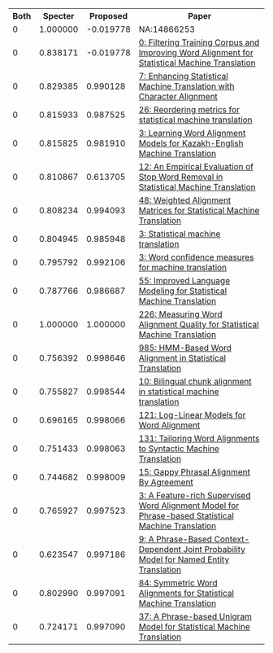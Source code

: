 <html><table><tr>
<th>Both</th>
<th>Specter</th>
<th>Proposed</th>
<th>Paper</th>
</tr>
<tr>
<td>0</td>
<td>1.000000</td>
<td>-0.019778</td>
<td>NA:14866253</td>
</tr>
<tr>
<td>0</td>
<td>0.838171</td>
<td>-0.019778</td>
<td><a href="https://www.semanticscholar.org/paper/c19fff9a8551a7a14e2d4e102ad8190da6bf808a">0: Filtering Training Corpus and Improving Word Alignment for Statistical Machine Translation</a></td>
</tr>
<tr>
<td>0</td>
<td>0.829385</td>
<td>0.990128</td>
<td><a href="https://www.semanticscholar.org/paper/46024428a86767946456e04e56d35f15909ccfa1">7: Enhancing Statistical Machine Translation with Character Alignment</a></td>
</tr>
<tr>
<td>0</td>
<td>0.815933</td>
<td>0.987525</td>
<td><a href="https://www.semanticscholar.org/paper/11a48485aa5544f48998d171a3a25bac2ed4d867">26: Reordering metrics for statistical machine translation</a></td>
</tr>
<tr>
<td>0</td>
<td>0.815825</td>
<td>0.981910</td>
<td><a href="https://www.semanticscholar.org/paper/0f1c7d40ae6e26835678f17fc838ffe5cb7f7551">3: Learning Word Alignment Models for Kazakh-English Machine Translation</a></td>
</tr>
<tr>
<td>0</td>
<td>0.810867</td>
<td>0.613705</td>
<td><a href="https://www.semanticscholar.org/paper/4ba608665e99baa595ce1ca8801036d535f219e8">12: An Empirical Evaluation of Stop Word Removal in Statistical Machine Translation</a></td>
</tr>
<tr>
<td>0</td>
<td>0.808234</td>
<td>0.994093</td>
<td><a href="https://www.semanticscholar.org/paper/2f492fdea681faa4db661d138e91022c8b72cc5b">48: Weighted Alignment Matrices for Statistical Machine Translation</a></td>
</tr>
<tr>
<td>0</td>
<td>0.804945</td>
<td>0.985948</td>
<td><a href="https://www.semanticscholar.org/paper/145cb420bda5e87f34b9d0249d42a2ea01e5b390">3: Statistical machine translation</a></td>
</tr>
<tr>
<td>0</td>
<td>0.795792</td>
<td>0.992106</td>
<td><a href="https://www.semanticscholar.org/paper/714d3312bc481b67cd4f04a42224181937ae7e67">3: Word confidence measures for machine translation</a></td>
</tr>
<tr>
<td>0</td>
<td>0.787766</td>
<td>0.986687</td>
<td><a href="https://www.semanticscholar.org/paper/6a5f9307b8b8473b233432b0e8aa0b4bef311996">55: Improved Language Modeling for Statistical Machine Translation</a></td>
</tr>
<tr>
<td>0</td>
<td>1.000000</td>
<td>1.000000</td>
<td><a href="https://www.semanticscholar.org/paper/52805ca2a7f5f6e73dc90ff20f1ca2f198dd031b">226: Measuring Word Alignment Quality for Statistical Machine Translation</a></td>
</tr>
<tr>
<td>0</td>
<td>0.756392</td>
<td>0.998646</td>
<td><a href="https://www.semanticscholar.org/paper/59c442932e9fcfcac6df5566c2bcd1ec331548c9">985: HMM-Based Word Alignment in Statistical Translation</a></td>
</tr>
<tr>
<td>0</td>
<td>0.755827</td>
<td>0.998544</td>
<td><a href="https://www.semanticscholar.org/paper/7a90f5d2a7a68d9f54ad67eea10e84a6e0a360e8">10: Bilingual chunk alignment in statistical machine translation</a></td>
</tr>
<tr>
<td>0</td>
<td>0.696165</td>
<td>0.998066</td>
<td><a href="https://www.semanticscholar.org/paper/c232bb1d6f85acffd936e32f578a4417367a17da">121: Log-Linear Models for Word Alignment</a></td>
</tr>
<tr>
<td>0</td>
<td>0.751433</td>
<td>0.998063</td>
<td><a href="https://www.semanticscholar.org/paper/3629b977c9675a51476fdfd59795178b6b29fafb">131: Tailoring Word Alignments to Syntactic Machine Translation</a></td>
</tr>
<tr>
<td>0</td>
<td>0.744682</td>
<td>0.998009</td>
<td><a href="https://www.semanticscholar.org/paper/96c7dc363181ee408ba412c8eaf22e4a3a4da197">15: Gappy Phrasal Alignment By Agreement</a></td>
</tr>
<tr>
<td>0</td>
<td>0.765927</td>
<td>0.997523</td>
<td><a href="https://www.semanticscholar.org/paper/b111bf995423cef192f0473f7528a69b0c38eced">3: A Feature-rich Supervised Word Alignment Model for Phrase-based Statistical Machine Translation</a></td>
</tr>
<tr>
<td>0</td>
<td>0.623547</td>
<td>0.997186</td>
<td><a href="https://www.semanticscholar.org/paper/de057de34746a839e67211c1e2397538333279b6">9: A Phrase-Based Context-Dependent Joint Probability Model for Named Entity Translation</a></td>
</tr>
<tr>
<td>0</td>
<td>0.802990</td>
<td>0.997091</td>
<td><a href="https://www.semanticscholar.org/paper/209a62a4deb87456d195c67c1ae712205a7e4c3d">84: Symmetric Word Alignments for Statistical Machine Translation</a></td>
</tr>
<tr>
<td>0</td>
<td>0.724171</td>
<td>0.997090</td>
<td><a href="https://www.semanticscholar.org/paper/35d51d505dccc70846ff73e616f32b0819577903">37: A Phrase-based Unigram Model for Statistical Machine Translation</a></td>
</tr>
</table></html>
